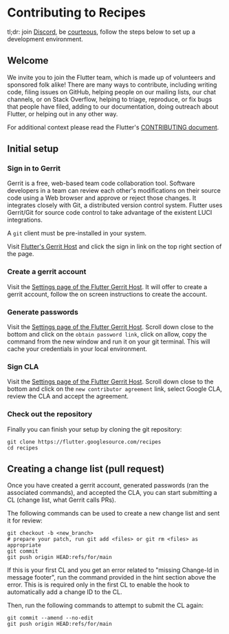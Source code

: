 Contributing to Recipes
=======================

tl;dr: join [Discord](https://github.com/flutter/flutter/wiki/Chat), be [courteous](https://github.com/flutter/flutter/blob/master/CODE_OF_CONDUCT.md),
follow the steps below to set up a development environment.

Welcome
-------

We invite you to join the Flutter team, which is made up of volunteers and sponsored folk alike!
There are many ways to contribute, including writing code, filing issues on GitHub, helping people
on our mailing lists, our chat channels, or on Stack Overflow, helping to triage, reproduce, or
fix bugs that people have filed, adding to our documentation,
doing outreach about Flutter, or helping out in any other way.

For additional context please read the Flutter's [CONTRIBUTING document](https://github.com/flutter/flutter/blob/master/CONTRIBUTING.md).

Initial setup
-------------

### Sign in to Gerrit

Gerrit is a free, web-based team code collaboration tool. Software developers in a team can review each other's
modifications on their source code using a Web browser and approve or reject those changes. It integrates closely
with Git, a distributed version control system. Flutter uses Gerrit/Git for source code control to take advantage
of the existent LUCI integrations.

A `git` client must be pre-installed in your system.

Visit [Flutter's Gerrit Host](https://flutter-review.googlesource.com/) and click the sign in link on the
top right section of the page.


### Create a gerrit account

Visit the [Settings page of the Flutter Gerrit Host](https://flutter-review.googlesource.com/settings/). It will
offer to create a gerrit account, follow the on screen instructions to create the account.


### Generate passwords

Visit the [Settings page of the Flutter Gerrit Host](https://flutter-review.googlesource.com/settings/). Scroll
down close to the bottom and click on the `obtain password link`, click on allow, copy the command from the new window
and run it on your git terminal. This will cache your credentials in your local environment.


### Sign CLA

Visit the [Settings page of the Flutter Gerrit Host](https://flutter-review.googlesource.com/settings/). Scroll down
close to the bottom and click on the `new contributor agreement` link, select Google CLA, review the CLA and accept the
agreement.


### Check out the repository

Finally you can finish your setup by cloning the git repository:

```
git clone https://flutter.googlesource.com/recipes
cd recipes
```

Creating a change list (pull request)
-------------------------------------

Once you have created a gerrit account, generated passwords (ran the associated commands), and accepted
the CLA, you can start submitting a CL (change list, what Gerrit calls PRs).

The following commands can be used to create a new change list and sent it for review:

```
git checkout -b <new_branch>
# prepare your patch, run git add <files> or git rm <files> as appropriate
git commit
git push origin HEAD:refs/for/main
```

If this is your first CL and you get an error related to  "missing Change-Id in message footer",
run the command provided in the hint section above the error. This is is required only in the first
CL to enable the hook to automatically add a change ID to the CL.

Then, run the following commands to attempt to submit the CL again:

```
git commit --amend --no-edit
git push origin HEAD:refs/for/main
```

